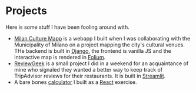 # Projects

Here is some stuff I have been fooling around with.

- [Milan Culture Mapp](https://culturemapp.sassoli.io) is a webapp I built when I was collaborating with the Municipality of Milano on a project mapping the city's cultural venues. THe backend is built in [Django](https://www.djangoproject.com), the frontend is vanilla JS and the interactive map is rendered in [Folium](https://python-visualization.github.io/folium/index.html).
- [ReviewGeek](https://reviewgeek.streamlit.app) is a small project I did in a weekend for an acquaintance of mine who signaled they wanted a better way to keep track of TripAdvisor  reviews for their restaurants. It is built in [Streamlit](https://streamlit.io).
- A bare bones [calculator](https://calculator.sassoli.io) I built as a [React](https://react.dev) exercise.

